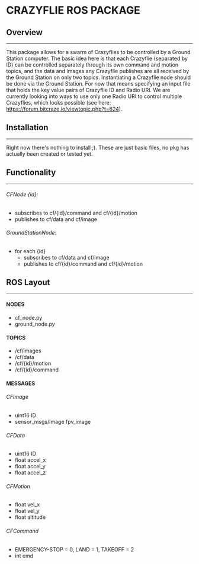 # CRAZYFLIE ROS PACKAGE

## Overview
--------------
This package allows for a swarm of Crazyflies to be controlled by a Ground Station computer. The basic idea here is that each Crazyflie (separated by ID) can be controlled separately through its own command and motion topics, and the data and images any Crazyflie publishes are all received by the Ground Station on only two topics. Instantiating a Crazyflie node should be done via the Ground Station. For now that means specifying an input file that holds the key value pairs of Crazyflie ID and Radio URI. We are currently looking into ways to use only one Radio URI to control multiple Crazyflies, which looks possible (see here: https://forum.bitcraze.io/viewtopic.php?t=624).

## Installation
--------------
Right now there's nothing to install ;). These are just basic files, no pkg has actually been created or tested yet.


## Functionality
--------------
###### CFNode {id}:
* subscribes to cf/{id}/command and cf/{id}/motion
* publishes to cf/data and cf/image


###### GroundStationNode:
* for each {id}
    * subscribes to cf/data and cf/image
    * publishes to cf/{id}/command and cf/{id}/motion


## ROS Layout
--------------
#### NODES
* cf_node.py
* ground_node.py


#### TOPICS
* /cf/images
* /cf/data
* /cf/{id}/motion
* /cf/{id}/command
  

#### MESSAGES

###### CFImage
* uint16 ID
* sensor_msgs/Image fpv_image

###### CFData
* uint16 ID
* float accel_x
* float accel_y
* float accel_z

###### CFMotion
* float vel_x
* float vel_y
* float altitude

###### CFCommand
* EMERGENCY-STOP = 0, LAND = 1, TAKEOFF = 2
* int cmd



